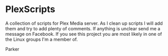 # PlexScripts
A collection of scripts for Plex Media server.  As I clean up scripts I will add them and try to add plenty of comments.  If anything is unclear send me a message on Facebook.  If you see this project you are most likely in one of the Linux groups I'm a member of.

Parker

